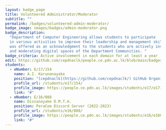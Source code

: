 ```yaml
---
layout: badge_page
title: Volunteered Administrator/Moderator
subtitle: ""
permalink: /badges/volunteered-admin-moderator/
badge_image: images/badges/admin-moderator.png
badge_description:
  "Department of Computer Engineering allows students to participate
  in various activities to improve their leadership and management skills. This Badge
  was offered as an acknowledgment to the students who are actively involved in managing
  and moderating digital spaces of the Department Communities. "
badge_criteria: Active involvement in each domain for at least a year
edit: https://github.com/cepdnaclk/people.ce.pdn.ac.lk/blob/main/badges/volunteered-admin-moderator
students:
  - eNumber: E/17/154
    name: A.I. Karunanayake
    position: "[cepdnaclk](https://github.com/cepdnaclk/) GitHub Organization (2020-2023)"
    profile_url: /students/e17/154/
    profile_image: https://people.ce.pdn.ac.lk/images/students/e17/e17154.jpg
    link: "#"
  - eNumber: E/16/088
    name: Dissanayake D.M.T.H.
    position: PeraCom Discord Server (2022-2023)
    profile_url: /students/e16/088/
    profile_image: https://people.ce.pdn.ac.lk/images/students/e16/e16088.jpg
    link: "#"
---
```

